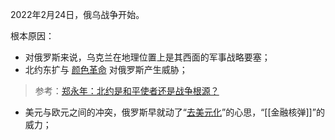 2022年2月24日，俄乌战争开始。

根本原因：

- 对俄罗斯来说，乌克兰在地理位置上是其西面的军事战略要塞；
- 北约东扩与 [颜色革命](https://baike.baidu.com/item/颜色革命/519230) 对俄罗斯产生威胁；
> 参考：[郑永年：北约是和平使者还是战争根源？](https://www.sohu.com/a/526543830_121119272)
- 美元与欧元之间的冲突，俄罗斯早就动了“[去美元化](https://baijiahao.baidu.com/s?id=1678455361286918439)”的心思，“[[金融核弹]]”的威力；